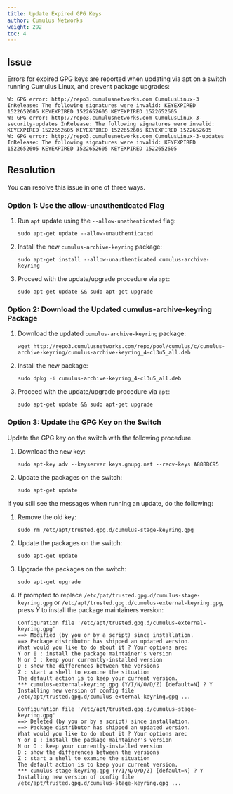 ```yaml
---
title: Update Expired GPG Keys
author: Cumulus Networks
weight: 292
toc: 4
---
```


## Issue

Errors for expired GPG keys are reported when updating via apt on a switch running Cumulus Linux, and prevent package upgrades:

    W: GPG error: http://repo3.cumulusnetworks.com CumulusLinux-3 InRelease: The following signatures were invalid: KEYEXPIRED 1522652605 KEYEXPIRED 1522652605 KEYEXPIRED 1522652605
    W: GPG error: http://repo3.cumulusnetworks.com CumulusLinux-3-security-updates InRelease: The following signatures were invalid: KEYEXPIRED 1522652605 KEYEXPIRED 1522652605 KEYEXPIRED 1522652605
    W: GPG error: http://repo3.cumulusnetworks.com CumulusLinux-3-updates InRelease: The following signatures were invalid: KEYEXPIRED 1522652605 KEYEXPIRED 1522652605 KEYEXPIRED 1522652605

## Resolution

You can resolve this issue in one of three ways.

### Option 1: Use the allow-unauthenticated Flag

1. Run `apt` update using the `--allow-unathenticated` flag:

       sudo apt-get update --allow-unauthenticated

1. Install the new `cumulus-archive-keyring` package:

       sudo apt-get install --allow-unauthenticated cumulus-archive-keyring

1. Proceed with the update/upgrade procedure via `apt`:

       sudo apt-get update && sudo apt-get upgrade

### Option 2: Download the Updated cumulus-archive-keyring Package

1. Download the updated `cumulus-archive-keyring` package:

       wget http://repo3.cumulusnetworks.com/repo/pool/cumulus/c/cumulus-archive-keyring/cumulus-archive-keyring_4-cl3u5_all.deb

1. Install the new package:

       sudo dpkg -i cumulus-archive-keyring_4-cl3u5_all.deb

1. Proceed with the update/upgrade procedure via `apt`:

       sudo apt-get update && sudo apt-get upgrade

### Option 3: Update the GPG Key on the Switch

Update the GPG key on the switch with the following procedure.

1. Download the new key:

       sudo apt-key adv --keyserver keys.gnupg.net --recv-keys A88BBC95

1. Update the packages on the switch:

       sudo apt-get update

If you still see the messages when running an update, do the following:

1. Remove the old key:

       sudo rm /etc/apt/trusted.gpg.d/cumulus-stage-keyring.gpg

1. Update the packages on the switch:

       sudo apt-get update

1. Upgrade the packages on the switch:

       sudo apt-get upgrade

1. If prompted to replace `/etc/pat/trusted.gpg.d/cumulus-stage-keyring.gpg` or `/etc/apt/trusted.gpg.d/cumulus-external-keyring.gpg`, press _Y_ to install the package maintainers version:

       Configuration file '/etc/apt/trusted.gpg.d/cumulus-external-keyring.gpg'
       ==> Modified (by you or by a script) since installation.
       ==> Package distributor has shipped an updated version.
       What would you like to do about it ? Your options are:
       Y or I : install the package maintainer's version
       N or O : keep your currently-installed version
       D : show the differences between the versions
       Z : start a shell to examine the situation
       The default action is to keep your current version.
       *** cumulus-external-keyring.gpg (Y/I/N/O/D/Z) [default=N] ? Y
       Installing new version of config file /etc/apt/trusted.gpg.d/cumulus-external-keyring.gpg ...

       Configuration file '/etc/apt/trusted.gpg.d/cumulus-stage-keyring.gpg'
       ==> Deleted (by you or by a script) since installation.
       ==> Package distributor has shipped an updated version.
       What would you like to do about it ? Your options are:
       Y or I : install the package maintainer's version
       N or O : keep your currently-installed version
       D : show the differences between the versions
       Z : start a shell to examine the situation
       The default action is to keep your current version.
       *** cumulus-stage-keyring.gpg (Y/I/N/O/D/Z) [default=N] ? Y
       Installing new version of config file /etc/apt/trusted.gpg.d/cumulus-stage-keyring.gpg ...
